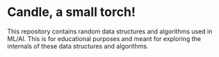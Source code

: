 # Candle, a small torch!

This repository contains random data structures and algorithms used in ML/AI. This is for educational purposes and meant for exploring the internals of these data structures and algorithms.

